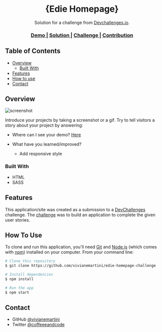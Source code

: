 <!-- Please update value in the {}  -->

<h1 align="center">{Edie Homepage}</h1>

<div align="center">
   Solution for a challenge from  <a href="http://devchallenges.io" target="_blank">Devchallenges.io</a>.
</div>

<div align="center">
  <h3>
    <a href="https://github.com/vivianemartini/edie-homepage-challenge">
      Demo
    </a>
    <span> | </span>
    <a href="https://vivianemartini.github.io/edie-homepage-challenge/">
      Solution
    </a>
    <span> | </span>
    <a href="https://devchallenges.io/challenges/xobQBuf8zWWmiYMIAZe0">
      Challenge
    </a>
       <span> | </span>
    <a href="#contribution">
      Contribution
    </a>
  </h3>
</div>

<!-- TABLE OF CONTENTS -->

## Table of Contents

- [Overview](#overview)
  - [Built With](#built-with)
- [Features](#features)
- [How to use](#how-to-use)
- [Contact](#contact)


<!-- OVERVIEW -->

## Overview

![screenshot](img/edie.png)

Introduce your projects by taking a screenshot or a gif. Try to tell visitors a story about your project by answering:

- Where can I see your demo?
  [Here](https://vivianemartini.github.io/edie-homepage-challenge/)

- What have you learned/improved?
  - Add responsive style

### Built With

<!-- This section should list any major frameworks that you built your project using. Here are a few examples.-->

- HTML
- SASS

## Features

<!-- List the features of your application or follow the template. Don't share the figma file here :) -->

This application/site was created as a submission to a [DevChallenges](https://devchallenges.io/challenges) challenge. The [challenge](https://devchallenges.io/challenges/xobQBuf8zWWmiYMIAZe0) was to build an application to complete the given user stories.

## How To Use

<!-- Example: -->

To clone and run this application, you'll need [Git](https://git-scm.com) and [Node.js](https://nodejs.org/en/download/) (which comes with [npm](http://npmjs.com)) installed on your computer. From your command line:

```bash
# Clone this repository
$ git clone https://github.com/vivianemartini/edie-homepage-challenge

# Install dependencies
$ npm install

# Run the app
$ npm start
```

## Contact

- GitHub [@vivianemartini](https://github.com/vivianemartini)
- Twitter [@coffeeeandcode](https://twitter.com/coffeeeandcode)
